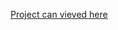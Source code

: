 <a href="https://marcocollander.github.io/the-7-1-pattern/" target="_blank">Project can vieved here</a>
